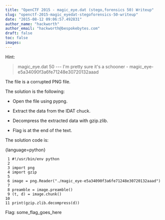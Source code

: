 ```yaml
---
title: "OpenCTF 2015 - magic_eye.dat (stego,forensics 50) Writeup"
slug: "openctf-2015-magic_eyedat-stegoforensics-50-writeup"
date: "2015-08-12 09:06:57.492831"
author_name: "hackworth"
author_email: "hackworth@bespokebytes.com"
draft: false
toc: false
images:
---
```


Hint:

> magic_eye.dat 50 --- I'm pretty sure it's a schooner - magic_eye-e5a34090f3a6fe71248e30720132aaad

The file is a corrupted PNG file.

The solution is the following:

- Open the file using pypng.

- Extract the data from the IDAT chuck.

- Decompress the extracted data with gzip.zlib.

- Flag is at the end of the text.

The solution code is:

{language=python}
~~~~~~~~
 1 #!/usr/bin/env python
 2 
 3 import png
 4 import gzip
 5 
 6 image = png.Reader("./magic_eye-e5a34090f3a6fe71248e30720132aaad")
 7 
 8 preamble = image.preamble()
 9 (t, d) = image.chunk()
10 
11 print(gzip.zlib.decompress(d))
~~~~~~~~

Flag: some_flag_goes_here
